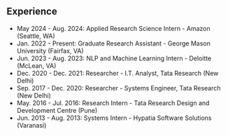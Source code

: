 ## Experience


<ul style="margin:0 0 0px;">
  <li>May 2024 - Aug. 2024: Applied Research Science Intern - Amazon (Seattle, WA)</li>
  <li>Jan. 2022 - Present: Graduate Research Assistant - George Mason University (Fairfax, VA)</li>
  <li>Jun. 2023 - Aug. 2023: NLP and Machine Learning Intern - Deloitte (McLean, VA)</li>
  <li>Dec. 2020 - Dec. 2021: Researcher - I.T. Analyst, Tata Research (New Delhi)</li>
  <li>Sep. 2017 - Dec. 2020: Researcher - Systems Engineer, Tata Research (New Delhi)</li>
  <li>May. 2016 - Jul. 2016: Research Intern - Tata Research Design and Development Centre (Pune)</li>
  <li>Jun. 2013 - Aug. 2013: Systems Intern - Hypatia Software Solutions (Varanasi)</li>
</ul>



